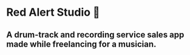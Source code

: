 
# Red Alert Studio :musical_note:

## A drum-track and recording service sales app made while freelancing for a musician.
